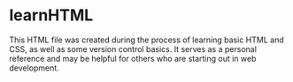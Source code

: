 # learnHTML
This HTML file was created during the process of learning basic HTML and CSS, as well as some version control basics. It serves as a personal reference and may be helpful for others who are starting out in web development.
